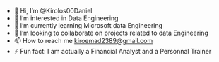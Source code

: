 - 👋 Hi, I’m @Kirolos00Daniel
- 👀 I’m interested in Data Engineering
- 🌱 I’m currently learning Microsoft data Engineering
- 💞️ I’m looking to collaborate on projects related to data Engineering
- 📫 How to reach me kiroemad2389@gmail.com
- ⚡ Fun fact: I am actually a Financial Analyst and a Personnal Trainer 

<!---
Kirolos00Daniel/Kirolos00Daniel is a ✨ special ✨ repository because its `README.md` (this file) appears on your GitHub profile.
You can click the Preview link to take a look at your changes.
--->
